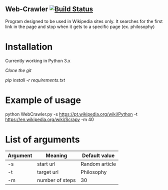 
## Web-Crawler [![Build Status](https://travis-ci.org/fabianaboldrin/web-crawler.svg?branch=master)](https://travis-ci.org/fabianaboldrin/web-crawler.svg?branch=master)

Program designed to be used in Wikipedia sites only. It searches for the first link in the page and stop when it gets to a specific page (ex. philosophy)

# Installation
  Currently working in Python 3.x
  
  *Clone the git*
  
  *pip install -r requirements.txt*

# Example of usage

  python WebCrawler.py -s https://pt.wikipedia.org/wiki/Python -t https://en.wikipedia.org/wiki/Scrapy -m 40
  
# List of arguments
  
  | Argument      | Meaning          | Default value |
  | ------------- | -----------------| --------------|
  | -s            | start url        | Random article|
  | -t            | target url       | Philosophy    |
  | -m            | number of steps  | 30            |
  
  
